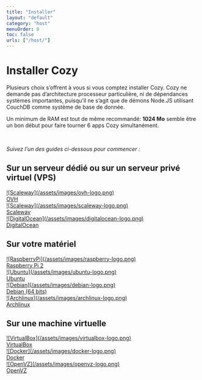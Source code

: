 ```yaml
---
title: "Installer"
layout: "default"
category: "host"
menuOrder: 0
toc: false
urls: ["/host/"]
---
```



# Installer Cozy

Plusieurs choix s’offrent à vous si vous comptez installer Cozy. Cozy ne demande pas d’architecture processeur particulière, ni de dépendances systèmes importantes, puisqu’il ne s’agit que de démons Node.JS utilisant CouchDB comme système de base de donnée.

Un minimum de RAM est tout de même recommandé: **1024 Mo** semble être un bon début pour faire tourner 6 apps Cozy simultanément.

<br>

*Suivez l'un des guides ci-dessous pour commencer :*

## Sur un serveur dédié ou sur un serveur privé virtuel (VPS)

<div class="install-logo">

  <a href="install-on-ovh.html">
    ![Scaleway](/assets/images/ovh-logo.png)<div class="label">OVH</div>
  </a>

  <a href="install-on-scaleway.html">
    ![Scaleway](/assets/images/scaleway-logo.png)<div class="label">Scaleway</div>
  </a>

  <a href="install-on-digitalocean.html">
    ![DigitalOcean](/assets/images/digitalocean-logo.png)<div class="label">DigitalOcean</div>
  </a>
</div>

## Sur votre matériel

<div class="install-logo">
  <a href="install-on-raspberry.html">
    ![RaspberryPi](/assets/images/raspberry-logo.png)<div class="label">Raspberry Pi 2</div>
  </a>
  <a href="install-on-ubuntu.html">
    ![Ubuntu](/assets/images/ubuntu-logo.png)<div class="label">Ubuntu</div>
  </a>
  <a href="install-on-debian.html">
    ![Debian](/assets/images/debian-logo.png)<div class="label">Debian (64 bits)</div>
  </a>
  <a href="install-on-archlinux.html">
    ![Archlinux](/assets/images/archlinux-logo.png)<div class="label">Archlinux</div>
  </a>
</div>

## Sur une machine virtuelle

<div class="install-logo">
  <a href="install-on-virtualbox.html">
    ![VirtualBox](/assets/images/virtualbox-logo.png)<div class="label">VirtualBox</div>
  </a>
  <a href="install-on-docker.html">
    ![Docker](/assets/images/docker-logo.png)<div class="label">Docker</div>
  </a>
  <a href="install-on-openvz.html">
    ![OpenVZ](/assets/images/openvz-logo.png)<div class="label">OpenVZ</div>
  </a>
</div>
<br>
<br>

</div>
</form>

